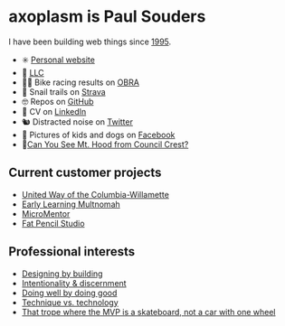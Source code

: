 axoplasm is Paul Souders
========================
I have been building web things since [1995](https://web.archive.org/web/19970218080413/http://darkwing.uoregon.edu/~psouders/).


* ✳️ [Personal website](https://axoplasm.com)
* 🏣 [LLC](https://scrubjay.works/)
* 🚴‍♂️ Bike racing results on [OBRA](https://obra.org/people/61444)
* 🐌 Snail trails on [Strava](https://www.strava.com/athletes/56063)
* 🤓 Repos on [GitHub](https://github.com/axoplasm)
* 👔 CV on [LinkedIn](http://linkedin.com/in/axoplasm/)
* 🐿 Distracted noise on [Twitter](https://twitter.com/axoplasm)
* 📸 Pictures of kids and dogs on [Facebook](https://www.facebook.com/axoplasm)
* 🗻[Can You See Mt. Hood from Council Crest?](https://canyouseemthoodfromcouncilcrest.com/)

Current customer projects
-------------------------
* [United Way of the Columbia-Willamette](http://unitedway-pdx.org/)
* [Early Learning Multnomah](https://www.earlylearningmultnomah.org)
* [MicroMentor](https://www.micromentor.org)
* [Fat Pencil Studio](https://fatpencilstudio.com)


Professional interests
----------------------
* [Designing by building](https://axoplasm.com/web-log/imagining-and-building/)
* [Intentionality & discernment](https://axoplasm.com/web-log/right-and-wrong/)
* [Doing well by doing good](https://axoplasm.com/web-log/its-ok-do-well-while-doing-good/)
* [Technique vs. technology](https://axoplasm.com/web-log/technique-and-technology/)
* [That trope where the MVP is a skateboard, not a car with one wheel](https://axoplasm.com/web-log/django-vs-drupal/)
